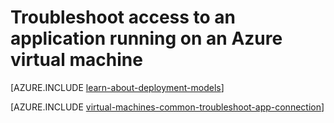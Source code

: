 <properties
	pageTitle="Troubleshoot application access on a VM | Microsoft Azure"
	description="If you can't access an application running on an Azure virtual machine, use these steps to isolate the source of the problem."
	services="virtual-machines-linux"
	documentationCenter=""
	authors="iainfoulds"
	manager="timlt"
	editor=""
	tags="top-support-issue,azure-service-management,azure-resource-manager"/>

<tags
	ms.service="virtual-machines-linux"
	ms.workload="infrastructure-services"
	ms.tgt_pltfrm="vm-linux"
	ms.devlang="na"
	ms.topic="support-article"
	ms.date="04/12/2016"
	ms.author="iainfou"/>

# Troubleshoot access to an application running on an Azure virtual machine

[AZURE.INCLUDE [learn-about-deployment-models](../../includes/learn-about-deployment-models-both-include.md)]

[AZURE.INCLUDE [virtual-machines-common-troubleshoot-app-connection](../../includes/virtual-machines-common-troubleshoot-app-connection.md)]
